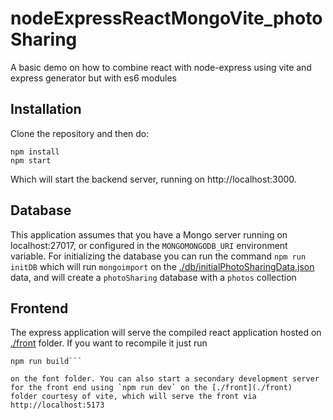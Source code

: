 # nodeExpressReactMongoVite_photoSharing
A basic demo on how to combine react with node-express using vite and express generator but with es6 modules


## Installation


Clone the repository and then do:

```
npm install
npm start
```
Which will start the backend server, running on http://localhost:3000. 


## Database

This application assumes that you have a Mongo server running on localhost:27017, or configured in the `MONGOMONGODB_URI` environment variable. For initializing the database you can run the command `npm run initDB` which will run `mongoimport` on the [./db/initialPhotoSharingData.json](./db/initialPhotoSharingData.json) data, and will create a `photoSharing` database with a `photos` collection


## Frontend

The express application will serve the compiled react application hosted on [./front](./front) folder. If you want to recompile it just run 

```npm install
npm run build``` 

on the font folder. You can also start a secondary development server for the front end using `npm run dev` on the [./front](./front)  folder courtesy of vite, which will serve the front via http://localhost:5173


